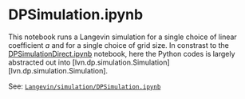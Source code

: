 # DPSimulation.ipynb

This notebook runs a Langevin simulation for a single choice of linear coefficient $a$ and for a single choice of grid size. In constrast to the [DPSimulationDirect.ipynb](DPSimulationDirect-ipynb-reference.md) notebook, here the Python codes is largely abstracted out into [lvn.dp.simulation.Simulation][lvn.dp.simulation.Simulation].

See: [`Langevin/simulation/DPSimulation.ipynb`](https://github.com/cstarkjp/Langevin/tree/main/simulation/DPSimulation.ipynb)